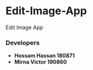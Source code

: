 # Edit-Image-App
Edit Image App
### Developers
- **Hossam Hassan 180871**
- **Mirna Victor 190860**
